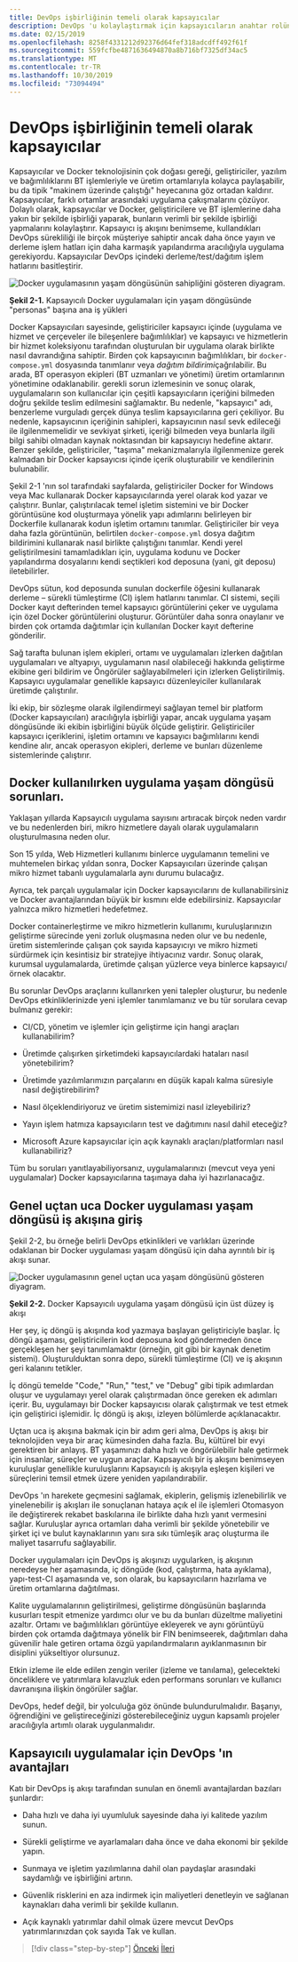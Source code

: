 ```yaml
---
title: DevOps işbirliğinin temeli olarak kapsayıcılar
description: DevOps 'u kolaylaştırmak için kapsayıcıların anahtar rolünü anlayın.
ms.date: 02/15/2019
ms.openlocfilehash: 8258f4331212d92376d64fef318adcdff492f61f
ms.sourcegitcommit: 559fcfbe4871636494870a8b716bf7325df34ac5
ms.translationtype: MT
ms.contentlocale: tr-TR
ms.lasthandoff: 10/30/2019
ms.locfileid: "73094494"
---
```

# <a name="containers-as-the-foundation-for-devops-collaboration"></a>DevOps işbirliğinin temeli olarak kapsayıcılar

Kapsayıcılar ve Docker teknolojisinin çok doğası gereği, geliştiriciler, yazılım ve bağımlılıklarını BT işlemleriyle ve üretim ortamlarıyla kolayca paylaşabilir, bu da tipik "makinem üzerinde çalıştığı" heyecanına göz ortadan kaldırır. Kapsayıcılar, farklı ortamlar arasındaki uygulama çakışmalarını çözüyor. Dolaylı olarak, kapsayıcılar ve Docker, geliştiricilere ve BT işlemlerine daha yakın bir şekilde işbirliği yaparak, bunların verimli bir şekilde işbirliği yapmalarını kolaylaştırır. Kapsayıcı iş akışını benimseme, kullandıkları DevOps sürekliliği ile birçok müşteriye sahiptir ancak daha önce yayın ve derleme işlem hatları için daha karmaşık yapılandırma aracılığıyla uygulama gerekiyordu. Kapsayıcılar DevOps içindeki derleme/test/dağıtım işlem hatlarını basitleştirir.

![Docker uygulamasının yaşam döngüsünün sahipliğini gösteren diyagram.](./media/containers-foundation-for-devops-collaboration/persona-workloads-docker-container-lifecycle.png)

**Şekil 2-1.** Kapsayıcılı Docker uygulamaları için yaşam döngüsünde "personas" başına ana iş yükleri

Docker Kapsayıcıları sayesinde, geliştiriciler kapsayıcı içinde (uygulama ve hizmet ve çerçeveler ile bileşenlere bağımlılıklar) ve kapsayıcı ve hizmetlerin bir hizmet koleksiyonu tarafından oluşturulan bir uygulama olarak birlikte nasıl davrandığına sahiptir. Birden çok kapsayıcının bağımlılıkları, bir `docker-compose.yml` dosyasında tanımlanır veya *dağıtım bildirimi*çağrılabilir. Bu arada, BT operasyon ekipleri (BT uzmanları ve yönetimi) üretim ortamlarının yönetimine odaklanabilir. gerekli sorun izlemesinin ve sonuç olarak, uygulamaların son kullanıcılar için çeşitli kapsayıcıların içeriğini bilmeden doğru şekilde teslim edilmesini sağlamaktır. Bu nedenle, "kapsayıcı" adı, benzerleme vurguladı gerçek dünya teslim kapsayıcılarına geri çekiliyor. Bu nedenle, kapsayıcının içeriğinin sahipleri, kapsayıcının nasıl sevk edileceği ile ilgilenmemelidir ve sevkiyat şirketi, içeriği bilmeden veya bunlarla ilgili bilgi sahibi olmadan kaynak noktasından bir kapsayıcıyı hedefine aktarır. Benzer şekilde, geliştiriciler, "taşıma" mekanizmalarıyla ilgilenmenize gerek kalmadan bir Docker kapsayıcısı içinde içerik oluşturabilir ve kendilerinin bulunabilir.

Şekil 2-1 'nın sol tarafındaki sayfalarda, geliştiriciler Docker for Windows veya Mac kullanarak Docker kapsayıcılarında yerel olarak kod yazar ve çalıştırır. Bunlar, çalıştırılacak temel işletim sistemini ve bir Docker görüntüsüne kod oluşturmaya yönelik yapı adımlarını belirleyen bir Dockerfile kullanarak kodun işletim ortamını tanımlar. Geliştiriciler bir veya daha fazla görüntünün, belirtilen `docker-compose.yml` dosya dağıtım bildirimini kullanarak nasıl birlikte çalıştığını tanımlar. Kendi yerel geliştirilmesini tamamladıkları için, uygulama kodunu ve Docker yapılandırma dosyalarını kendi seçtikleri kod deposuna (yani, git deposu) iletebilirler.

DevOps sütun, kod deposunda sunulan dockerfile öğesini kullanarak derleme – sürekli tümleştirme (CI) işlem hatlarını tanımlar. CI sistemi, seçili Docker kayıt defterinden temel kapsayıcı görüntülerini çeker ve uygulama için özel Docker görüntülerini oluşturur. Görüntüler daha sonra onaylanır ve birden çok ortamda dağıtımlar için kullanılan Docker kayıt defterine gönderilir.

Sağ tarafta bulunan işlem ekipleri, ortamı ve uygulamaları izlerken dağıtılan uygulamaları ve altyapıyı, uygulamanın nasıl olabileceği hakkında geliştirme ekibine geri bildirim ve Öngörüler sağlayabilmeleri için izlerken Geliştirilmiş. Kapsayıcı uygulamalar genellikle kapsayıcı düzenleyiciler kullanılarak üretimde çalıştırılır.

İki ekip, bir sözleşme olarak ilgilendirmeyi sağlayan temel bir platform (Docker kapsayıcıları) aracılığıyla işbirliği yapar, ancak uygulama yaşam döngüsünde iki ekibin işbirliğini büyük ölçüde geliştirir. Geliştiriciler kapsayıcı içeriklerini, işletim ortamını ve kapsayıcı bağımlılarını kendi kendine alır, ancak operasyon ekipleri, derleme ve bunları düzenleme sistemlerinde çalıştırır.

## <a name="challenges-in-application-life-cycle-when-using-docker"></a>Docker kullanılırken uygulama yaşam döngüsü sorunları.

Yaklaşan yıllarda Kapsayıcılı uygulama sayısını artıracak birçok neden vardır ve bu nedenlerden biri, mikro hizmetlere dayalı olarak uygulamaların oluşturulmasına neden olur.

Son 15 yılda, Web Hizmetleri kullanımı binlerce uygulamanın temelini ve muhtemelen birkaç yıldan sonra, Docker Kapsayıcıları üzerinde çalışan mikro hizmet tabanlı uygulamalarla aynı durumu bulacağız.

Ayrıca, tek parçalı uygulamalar için Docker kapsayıcılarını de kullanabilirsiniz ve Docker avantajlarından büyük bir kısmını elde edebilirsiniz. Kapsayıcılar yalnızca mikro hizmetleri hedefetmez.

Docker containerleştirme ve mikro hizmetlerin kullanımı, kuruluşlarınızın geliştirme sürecinde yeni zorluk oluşmasına neden olur ve bu nedenle, üretim sistemlerinde çalışan çok sayıda kapsayıcıyı ve mikro hizmeti sürdürmek için kesintisiz bir stratejiye ihtiyacınız vardır. Sonuç olarak, kurumsal uygulamalarda, üretimde çalışan yüzlerce veya binlerce kapsayıcı/örnek olacaktır.

Bu sorunlar DevOps araçlarını kullanırken yeni talepler oluşturur, bu nedenle DevOps etkinliklerinizde yeni işlemler tanımlamanız ve bu tür sorulara cevap bulmanız gerekir:

- CI/CD, yönetim ve işlemler için geliştirme için hangi araçları kullanabilirim?

- Üretimde çalışırken şirketimdeki kapsayıcılardaki hataları nasıl yönetebilirim?

- Üretimde yazılımlarımızın parçalarını en düşük kapalı kalma süresiyle nasıl değiştirebilirim?

- Nasıl ölçeklendiriyoruz ve üretim sistemimizi nasıl izleyebiliriz?

- Yayın işlem hatmıza kapsayıcıların test ve dağıtımını nasıl dahil eteceğiz?

- Microsoft Azure kapsayıcılar için açık kaynaklı araçları/platformları nasıl kullanabiliriz?

Tüm bu soruları yanıtlayabiliyorsanız, uygulamalarınızı (mevcut veya yeni uygulamalar) Docker kapsayıcılarına taşımaya daha iyi hazırlanacağız.

## <a name="introduction-to-a-generic-end-to-end-docker-application-life-cycle-workflow"></a>Genel uçtan uca Docker uygulaması yaşam döngüsü iş akışına giriş

Şekil 2-2, bu örneğe belirli DevOps etkinlikleri ve varlıkları üzerinde odaklanan bir Docker uygulaması yaşam döngüsü için daha ayrıntılı bir iş akışı sunar.

![Docker uygulamasının genel uçtan uca yaşam döngüsünü gösteren diyagram.](./media/containers-foundation-for-devops-collaboration/generic-end-to-enddpcker-app-life-cycle.png)

**Şekil 2-2.** Docker Kapsayıcılı uygulama yaşam döngüsü için üst düzey iş akışı

Her şey, iç döngü iş akışında kod yazmaya başlayan geliştiriciyle başlar. İç döngü aşaması, geliştiricilerin kod deposuna kod göndermeden önce gerçekleşen her şeyi tanımlamaktır (örneğin, git gibi bir kaynak denetim sistemi). Oluşturulduktan sonra depo, sürekli tümleştirme (CI) ve iş akışının geri kalanını tetikler.

İç döngü temelde "Code," "Run," "test," ve "Debug" gibi tipik adımlardan oluşur ve uygulamayı yerel olarak çalıştırmadan önce gereken ek adımları içerir. Bu, uygulamayı bir Docker kapsayıcısı olarak çalıştırmak ve test etmek için geliştirici işlemidir. İç döngü iş akışı, izleyen bölümlerde açıklanacaktır.

Uçtan uca iş akışına bakmak için bir adım geri alma, DevOps iş akışı bir teknolojiden veya bir araç kümesinden daha fazla. Bu, kültürel bir evyi gerektiren bir anlayış. BT yaşamınızı daha hızlı ve öngörülebilir hale getirmek için insanlar, süreçler ve uygun araçlar. Kapsayıcılı bir iş akışını benimseyen kuruluşlar genellikle kuruluşlarını Kapsayıcılı iş akışıyla eşleşen kişileri ve süreçlerini temsil etmek üzere yeniden yapılandırabilir.

DevOps 'ın harekete geçmesini sağlamak, ekiplerin, gelişmiş izlenebilirlik ve yinelenebilir iş akışları ile sonuçlanan hataya açık el ile işlemleri Otomasyon ile değiştirerek rekabet baskılarına ile birlikte daha hızlı yanıt vermesini sağlar. Kuruluşlar ayrıca ortamları daha verimli bir şekilde yönetebilir ve şirket içi ve bulut kaynaklarının yanı sıra sıkı tümleşik araç oluşturma ile maliyet tasarrufu sağlayabilir.

Docker uygulamaları için DevOps iş akışınızı uygularken, iş akışının neredeyse her aşamasında, iç döngüde (kod, çalıştırma, hata ayıklama), yapı-test-CI aşamasında ve, son olarak, bu kapsayıcıların hazırlama ve üretim ortamlarına dağıtılması.

Kalite uygulamalarının geliştirilmesi, geliştirme döngüsünün başlarında kusurları tespit etmenize yardımcı olur ve bu da bunları düzeltme maliyetini azaltır. Ortamı ve bağımlılıkları görüntüye ekleyerek ve aynı görüntüyü birden çok ortamda dağıtmaya yönelik bir FIN benimseerek, dağıtımları daha güvenilir hale getiren ortama özgü yapılandırmaların ayıklanmasının bir disiplini yükseltiyor olursunuz.

Etkin izleme ile elde edilen zengin veriler (izleme ve tanılama), gelecekteki önceliklere ve yatırımlara kılavuzluk eden performans sorunları ve kullanıcı davranışına ilişkin öngörüler sağlar.

DevOps, hedef değil, bir yolculuğa göz önünde bulundurulmalıdır. Başarıyı, öğrendiğini ve geliştireceğinizi gösterebileceğiniz uygun kapsamlı projeler aracılığıyla artımlı olarak uygulanmalıdır.

## <a name="benefits-of-devops-for-containerized-applications"></a>Kapsayıcılı uygulamalar için DevOps 'ın avantajları

Katı bir DevOps iş akışı tarafından sunulan en önemli avantajlardan bazıları şunlardır:

- Daha hızlı ve daha iyi uyumluluk sayesinde daha iyi kalitede yazılım sunun.

- Sürekli geliştirme ve ayarlamaları daha önce ve daha ekonomi bir şekilde yapın.

- Sunmaya ve işletim yazılımlarına dahil olan paydaşlar arasındaki saydamlığı ve işbirliğini artırın.

- Güvenlik risklerini en aza indirmek için maliyetleri denetleyin ve sağlanan kaynakları daha verimli bir şekilde kullanın.

- Açık kaynaklı yatırımlar dahil olmak üzere mevcut DevOps yatırımlarınızdan çok sayıda Tak ve kullan.

>[!div class="step-by-step"]
>[Önceki](index.md)
>[İleri](../Microsoft-platform-tools-containerized-apps/index.md)
